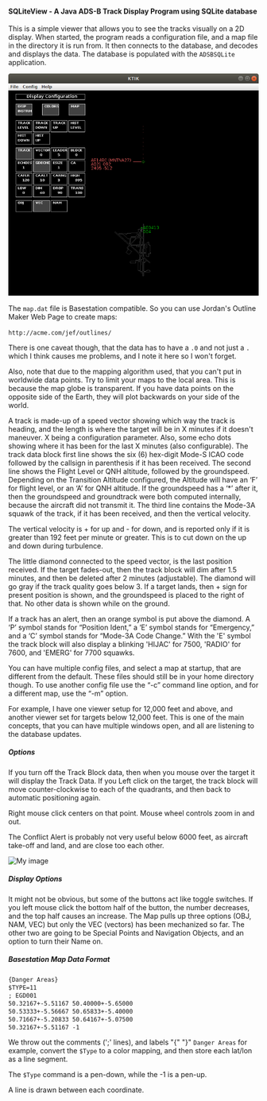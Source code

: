 #### SQLiteView - A Java ADS-B Track Display Program using SQLite database
This is a simple viewer that allows you to see the tracks visually on a 2D display. When started, the program reads a configuration file, and a map file in the directory it is run from. It then connects to the database, and decodes and displays the data. The database is populated with the ```ADSBSQLite``` application.

![My image](https://raw.githubusercontent.com/srsampson/SQLiteView/master/screenshot.png)

The ```map.dat``` file is Basestation compatible. So you can use Jordan's Outline Maker Web Page to create maps:

```http://acme.com/jef/outlines/```

There is one caveat though, that the data has to have a ```.0``` and not just a ```.``` which I think causes me problems, and I note it here so I won't forget.

Also, note that due to the mapping algorithm used, that you can't put in worldwide data points. Try to limit your maps to the local area. This is because the map globe is transparent. If you have data points on the opposite side of the Earth, they will plot backwards on your side of the world.

A track is made-up of a speed vector showing which way the track is heading, and the length is where the target will be in X minutes if it doesn't maneuver. X being a configuration parameter. Also, some echo dots showing where it has been for the last X minutes (also configurable). The track data block first line shows the six (6) hex-digit Mode-S ICAO code followed by the callsign in parenthesis if it has been received. The second line shows the Flight Level or QNH altitude, followed by the groundspeed. Depending on the Transition Altitude configured, the Altitude will have an ‘F’ for flight level, or an ‘A’ for QNH altitude. If the groundspeed has a ‘*’ after it, then the groundspeed and groundtrack were both computed internally, because the aircraft did not transmit it. The third line contains the Mode-3A squawk of the track, if it has been received, and then the vertical velocity.

The vertical velocity is + for up and - for down, and is reported only if it is greater than 192 feet per minute or greater. This is to cut down on the up and down during turbulence.

The little diamond connected to the speed vector, is the last position received. If the target fades-out, then the track block will dim after 1.5 minutes, and then be deleted after 2 minutes (adjustable). The diamond will go gray if the track quality goes below 3. If a target lands, then + sign for present position is shown, and the groundspeed is placed to the right of that. No other data is shown while on the ground.

If a track has an alert, then an orange symbol is put above the diamond. A ‘P’ symbol stands for “Position Ident,” a ‘E’ symbol stands for “Emergency,” and a ‘C’ symbol stands for “Mode-3A Code Change.” With the 'E' symbol the track block will also display a blinking 'HIJAC' for 7500, 'RADIO' for 7600, and 'EMERG' for 7700 squawks.

You can have multiple config files, and select a map at startup, that are different from the default. These files should still be in your home directory though. To use another config file use the “-c” command line option, and for a different map, use the “-m” option.

For example, I have one viewer setup for 12,000 feet and above, and another viewer set for targets below
12,000 feet. This is one of the main concepts, that you can have multiple windows open, and all are listening to the database updates.

##### Options
If you turn off the Track Block data, then when you mouse over the target it will display the Track Data. If you Left click on the target, the track block will move counter-clockwise to each of the quadrants, and then back to automatic positioning again.

Right mouse click centers on that point. Mouse wheel controls zoom in and out.

The Conflict Alert is probably not very useful below 6000 feet, as aircraft take-off and land, and are close too each other.

![My image](https://raw.githubusercontent.com/srsampson/SQLiteView/master/conflict.png)

##### Display Options
It might not be obvious, but some of the buttons act like toggle switches. If you left mouse click the bottom half of the button, the number decreases, and the top half causes an increase. The Map pulls up three options (OBJ, NAM, VEC) but only the VEC (vectors) has been mechanized so far. The other two are going to be Special Points and Navigation Objects, and an option to turn their Name on.

##### Basestation Map Data Format
```
{Danger Areas}
$TYPE=11
; EGD001
50.32167+-5.51167 50.40000+-5.65000
50.53333+-5.56667 50.65833+-5.40000
50.71667+-5.20833 50.64167+-5.07500
50.32167+-5.51167 -1
```
We throw out the comments (';' lines), and labels "{" "}" ```Danger Areas``` for example, convert the ```$Type``` to a color mapping, and then store each lat/lon as a line segment.

The ```$Type``` command is a pen-down, while the -1 is a pen-up.

A line is drawn between each coordinate.
